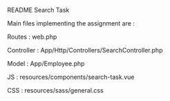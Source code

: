  README Search Task 

 Main files implementing the assignment are : 

 Routes : web.php 
 
 Controller : App/Http/Controllers/SearchController.php 
 
 Model : App/Employee.php

 JS : 
 resources/components/search-task.vue

 CSS : 
 resources/sass/general.css
